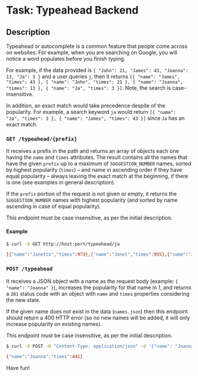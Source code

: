 # Task: Typeahead Backend

## Description

Typeahead or autocomplete is a common feature that people come across on websites. For example, when you are searching on Google, you will notice a word populates before you finish typing.

For example, if the data provided is `{ "John": 21, "James": 43, "Joanna": 13, "Ja": 3 }` and a user queries `j`, then it returns `[{ "name": "James", "times": 43 }, { "name": "John", "times": 21 }, { "name": "Joanna", "times": 13 }, { "name": "Ja", "times": 3 }]`. Note, the search is case-insensitive.

In addition, an exact match would take precedence despite of the popularity. For example, a search keyword `ja` would return `[{ "name": "Ja", "times": 3 }, { "name": "James", "times": 43 }]` since `Ja` has an exact match.

### `GET /typeahead/{prefix}`

It receives a prefix in the path and returns an array of objects each one having the `name` and `times` attributes. The result contains all the names that have the given `prefix` up to a maximum of `SUGGESTION_NUMBER` names, sorted by highest popularity (`times`) – and name in ascending order if they have equal popularity – always leaving the exact match at the beginning, if there is one (see examples in general description).

If the `prefix` portion of the request is not given or empty, it returns the `SUGGESTION_NUMBER` names with highest popularity (and sorted by name ascending in case of equal popularity).

This endpoint must be case insensitive, as per the initial description.

#### Example

```bash
$ curl -X GET http://host:port/typeahead/ja

[{"name":"Janetta","times":973},{"name":"Janel","times":955},{"name":"Jazmin","times":951},{"name":"Janette","times":947},{"name":"Janet","times":936},{"name":"Janeva","times":929},{"name":"Janella","times":916},{"name":"Janeczka","times":915},{"name":"Jaquelin","times":889},{"name":"Janaya","times":878}]
```

### `POST /typeahead`

It receives a JSON object with a name as the request body (example: `{ "name": "Joanna" }`), increases the popularity for that name in 1, and returns a `201` status code with an object with `name` and `times` properties considering the new state.

If the given name does not exist in the data (`names.json`) then this endpoint should return a 400 HTTP error (so no new names will be added, it will only increase popularity on existing names).

This endpoint must be case insensitive, as per the initial description.

```bash
$ curl -X POST -H "Content-Type: application/json" -d '{"name": "Joanna"}' http://localhost:8080/typeahead

{"name":"Joanna","times":441}
```


Have fun!